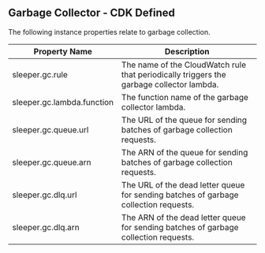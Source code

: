 ## Garbage Collector - CDK Defined

The following instance properties relate to garbage collection.

| Property Name              | Description                                                                              |
|----------------------------|------------------------------------------------------------------------------------------|
| sleeper.gc.rule            | The name of the CloudWatch rule that periodically triggers the garbage collector lambda. |
| sleeper.gc.lambda.function | The function name of the garbage collector lambda.                                       |
| sleeper.gc.queue.url       | The URL of the queue for sending batches of garbage collection requests.                 |
| sleeper.gc.queue.arn       | The ARN of the queue for sending batches of garbage collection requests.                 |
| sleeper.gc.dlq.url         | The URL of the dead letter queue for sending batches of garbage collection requests.     |
| sleeper.gc.dlq.arn         | The ARN of the dead letter queue for sending batches of garbage collection requests.     |
